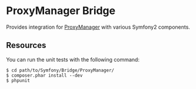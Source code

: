 ProxyManager Bridge
===================

Provides integration for [ProxyManager](https://github.com/Ocramius/ProxyManager) with various Symfony2 components.

Resources
---------

You can run the unit tests with the following command:

    $ cd path/to/Symfony/Bridge/ProxyManager/
    $ composer.phar install --dev
    $ phpunit
